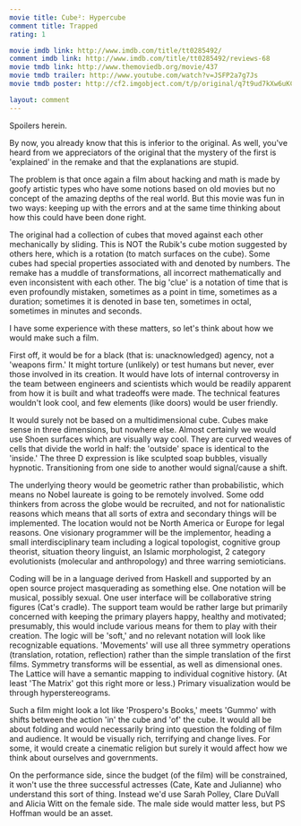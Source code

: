 ```yaml
---
movie title: Cube²: Hypercube
comment title: Trapped
rating: 1

movie imdb link: http://www.imdb.com/title/tt0285492/
comment imdb link: http://www.imdb.com/title/tt0285492/reviews-68
movie tmdb link: http://www.themoviedb.org/movie/437
movie tmdb trailer: http://www.youtube.com/watch?v=JSFP2a7g7Js
movie tmdb poster: http://cf2.imgobject.com/t/p/original/q7t9ud7kXw6uKCYtsJViM1ebm18.jpg

layout: comment
---
```


Spoilers herein.

By now, you already know that this is inferior to the original. As well, you've heard from we appreciators of the original that the mystery of the first is 'explained' in the remake and that the explanations are stupid.

The problem is that once again a film about hacking and math is made by goofy artistic types who have some notions based on old movies but no concept of the amazing depths of the real world. But this movie was fun in two ways: keeping up with the errors and at the same time thinking about how this could have been done right.

The original had a collection of cubes that moved against each other mechanically by sliding. This is NOT the Rubik's cube motion suggested by others here, which is a rotation (to match surfaces on the cube). Some cubes had special properties associated with and denoted by numbers. The remake has a muddle of transformations, all incorrect mathematically and even inconsistent with each other. The big 'clue' is a notation of time that is even profoundly mistaken, sometimes as a point in time, sometimes as a duration; sometimes it is denoted in base ten, sometimes in octal, sometimes in minutes and seconds.

I have some experience with these matters, so let's think about how we would make such a film.

First off, it would be for a black (that is: unacknowledged) agency, not a 'weapons firm.' It might torture (unlikely) or test humans but never, ever those involved in its creation. It would have lots of internal controversy in the team between engineers and scientists which would be readily apparent from how it is built and what tradeoffs were made. The technical features wouldn't look cool, and few elements (like doors) would be user friendly.

It would surely not be based on a multidimensional cube. Cubes make sense in three dimensions, but nowhere else. Almost certainly we would use Shoen surfaces which are visually way cool. They are curved weaves of cells that divide the world in half: the 'outside' space is identical to the 'inside.' The three D expression is like sculpted soap bubbles, visually hypnotic. Transitioning from one side to another would signal/cause a shift.

The underlying theory would be geometric rather than probabilistic, which means no Nobel laureate is going to be remotely involved. Some odd thinkers from across the globe would be recruited, and not for nationalistic reasons which means that all sorts of extra and secondary things will be implemented. The location would not be North America or Europe for legal reasons. One visionary programmer will be the implementor, heading a small interdisciplinary team including a logical topologist, cognitive group theorist, situation theory linguist, an Islamic morphologist, 2 category evolutionists (molecular and anthropology) and three warring semioticians.

Coding will be in a language derived from Haskell and supported by an open source project masquerading as something else. One notation will be musical, possibly sexual. One user interface will be collaborative string figures (Cat's cradle). The support team would be rather large but primarily concerned with keeping the primary players happy, healthy and motivated; presumably, this would include various means for them to play with their creation. The logic will be 'soft,' and no relevant notation will look like recognizable equations. 'Movements' will use all three symmetry operations (translation, rotation, reflection) rather than the simple translation of the first films. Symmetry transforms will be essential, as well as dimensional ones. The Lattice will have a semantic mapping to individual cognitive history. (At least 'The Matrix' got this right more or less.) Primary visualization would be through hyperstereograms.

Such a film might look a lot like 'Prospero's Books,' meets 'Gummo' with shifts between the action 'in' the cube and 'of' the cube. It would all be about folding and would necessarily bring into question the folding of film and audience. It would be visually rich, terrifying and change lives. For some, it would create a cinematic religion but surely it would affect how we think about ourselves and governments.

On the performance side, since the budget (of the film) will be constrained, it won't use the three successful actresses (Cate, Kate and Julianne) who understand this sort of thing. Instead we'd use Sarah Polley, Clare DuVall and Alicia Witt on the female side. The male side would matter less, but PS Hoffman would be an asset.